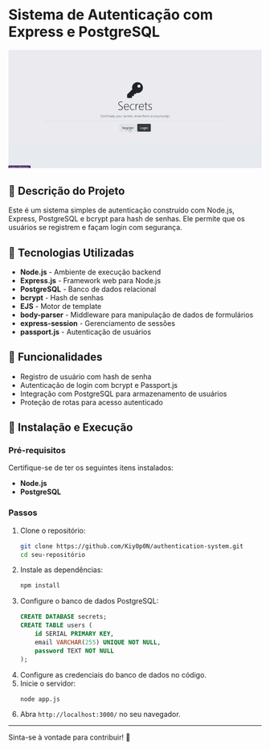 # Sistema de Autenticação com Express e PostgreSQL

![Exemplo de execução](/image/example.gif)

## 📌 Descrição do Projeto
Este é um sistema simples de autenticação construído com Node.js, Express, PostgreSQL e bcrypt para hash de senhas. Ele permite que os usuários se registrem e façam login com segurança.

## 🚀 Tecnologias Utilizadas
- **Node.js** - Ambiente de execução backend
- **Express.js** - Framework web para Node.js
- **PostgreSQL** - Banco de dados relacional
- **bcrypt** - Hash de senhas
- **EJS** - Motor de template
- **body-parser** - Middleware para manipulação de dados de formulários
- **express-session** - Gerenciamento de sessões
- **passport.js** - Autenticação de usuários

## 📂 Funcionalidades
- Registro de usuário com hash de senha
- Autenticação de login com bcrypt e Passport.js
- Integração com PostgreSQL para armazenamento de usuários
- Proteção de rotas para acesso autenticado

## 🔧 Instalação e Execução
### Pré-requisitos
Certifique-se de ter os seguintes itens instalados:
- **Node.js**
- **PostgreSQL**

### Passos
1. Clone o repositório:
   ```sh
   git clone https://github.com/Kiy0p0N/authentication-system.git
   cd seu-repositório
   ```
2. Instale as dependências:
   ```sh
   npm install
   ```
3. Configure o banco de dados PostgreSQL:
   ```sql
   CREATE DATABASE secrets;
   CREATE TABLE users (
       id SERIAL PRIMARY KEY,
       email VARCHAR(255) UNIQUE NOT NULL,
       password TEXT NOT NULL
   );
   ```
4. Configure as credenciais do banco de dados no código.
5. Inicie o servidor:
   ```sh
   node app.js
   ```
6. Abra `http://localhost:3000/` no seu navegador.

---
Sinta-se à vontade para contribuir! 🚀
